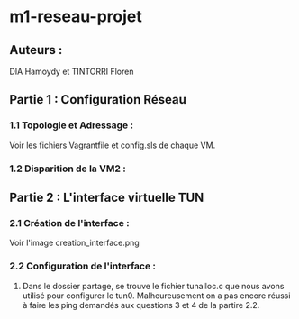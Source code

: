 # m1-reseau-projet
## Auteurs :  
DIA Hamoydy et TINTORRI Floren
## Partie 1 : Configuration Réseau
### 1.1 Topologie et Adressage : 
Voir les fichiers Vagrantfile et config.sls de chaque VM.
### 1.2 Disparition de la VM2 :

## Partie 2 : L'interface virtuelle TUN
### 2.1 Création de l'interface : 
Voir l'image creation_interface.png 
### 2.2 Configuration de l'interface : 
1. Dans le dossier partage, se trouve le fichier tunalloc.c que nous avons utilisé pour configurer le tun0.
 Malheureusement on a pas encore réussi à faire les ping demandés aux questions 3 et 4 de la partire 2.2.

